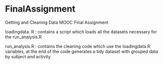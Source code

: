 # FinalAssignment
Getting and Cleaning Data MOOC Final Assignment

loadingdata. R : contains a script which loads all the datasets necessary for the run_analysis.R

run_analysis.R : contains the cleaning code which use the loadingdata.R variables, at the end of the code generates a tidy dataset with grouped data by subject and activity
